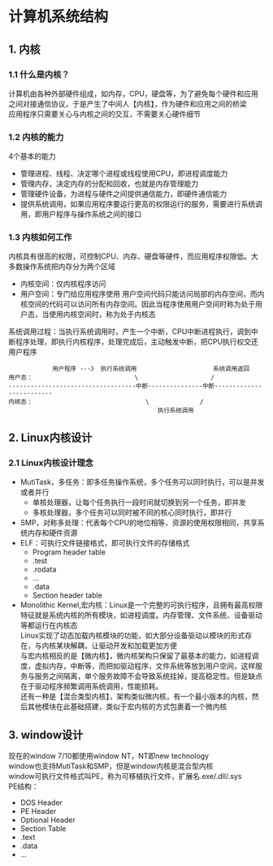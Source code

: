 # 计算机系统结构

## 1. 内核
### 1.1 什么是内核？
计算机由各种外部硬件组成，如内存，CPU，硬盘等，为了避免每个硬件和应用之间对接通信协议，于是产生了中间人【内核】，作为硬件和应用之间的桥梁  
应用程序只需要关心与内核之间的交互，不需要关心硬件细节

### 1.2 内核的能力
4个基本的能力
- 管理进程、线程、决定哪个进程或线程使用CPU，即进程调度能力
- 管理内存，决定内存的分配和回收，也就是内存管理能力
- 管理硬件设备，为进程与硬件之间提供通信能力，即硬件通信能力
- 提供系统调用，如果应用程序要运行更高的权限运行的服务，需要进行系统调用，即用户程序与操作系统之间的接口

### 1.3 内核如何工作
内核具有很高的权限，可控制CPU、内存、硬盘等硬件，而应用程序权限低。大多数操作系统把内存分为两个区域
- 内核空间：仅内核程序访问
- 用户空间：专门给应用程序使用
用户空间代码只能访问局部的内存空间，而内核空间的代码可以访问所有内存空间。因此当程序使用用户空间时称为处于用户态，当使用内核空间时，称为处于内核态

系统调用过程：当执行系统调用时，产生一个中断，CPU中断进程执行，调到中断程序处理，即执行内核程序，处理完成后，主动触发中断，把CPU执行权交还用户程序
```
            用户程序 ---》 执行系统调用                     系统调用返回
用户态：                            \                    /
-----------------------------------中断---------------中断-------------------------
内核态：                               \              /
                                         执行系统调用
```

## 2. Linux内核设计
### 2.1 Linux内核设计理念
- MutiTask，多任务：即多任务操作系统，多个任务可以同时执行，可以是并发或者并行
    - 单核处理器，让每个任务执行一段时间就切换到另一个任务，即并发
    - 多核处理器，多个任务可以同时被不同的核心同时执行，即并行
- SMP，对称多处理：代表每个CPU的地位相等，资源的使用权限相同，共享系统内存和硬件资源
- ELF：可执行文件链接格式，即可执行文件的存储格式
    - Program header table
    - .test
    - .rodata
    - ...
    - .data
    - Section header table
- Monolithic Kernel,宏内核：Linux是一个完整的可执行程序，且拥有最高权限   
特征就是系统内核的所有模块，如进程调度。内存管理、文件系统、设备驱动等都运行在内核态  
Linux实现了动态加载内核模块的功能，如大部分设备驱动以模块的形式存在，与内核某块解耦，让驱动开发和加载更加方便  
与宏内核相反的是【微内核】，微内核架构只保留了最基本的能力，如进程调度，虚拟内存，中断等，而把如驱动程序，文件系统等放到用户空间，这样服务与服务之间隔离，单个服务故障不会导致系统挂掉，提高稳定性。但是缺点在于驱动程序频繁调用系统调用，性能损耗。  
还有一种是【混合类型内核】，架构类似微内核，有一个最小版本的内核，然后其他模块在此基础搭建，类似于宏内核的方式包裹着一个微内核

## 3. window设计
现在的window 7/10都使用window NT，NT即new technology  
window也支持MutiTask和SMP，但是window内核是混合型内核  
window可执行文件格式叫PE，称为可移植执行文件，扩展名.exe/.dll/.sys  
PE结构：
- DOS Header
- PE Header
- Optional Header
- Section Table
- .text
- .data
- ...
